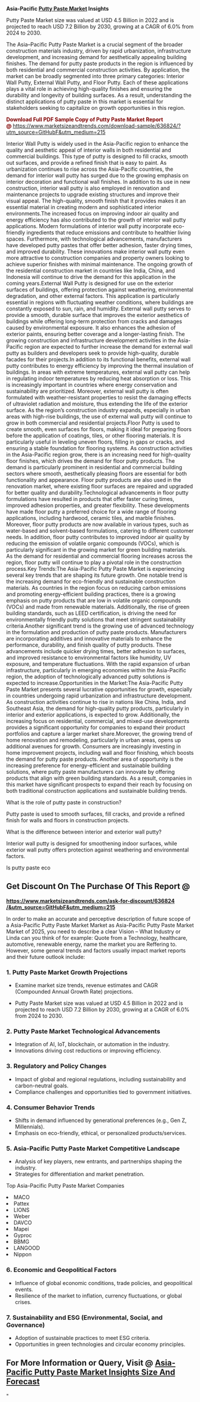 <p><strong>Asia-Pacific&nbsp;<a href=""https://www.marketsizeandtrends.com/download-sample/636824/&amp;utm_source=GitHubF&amp;utm_medium=215"">Putty Paste Market</a> Insights</strong></p><p>Putty Paste Market size was valued at USD 4.5 Billion in 2022 and is projected to reach USD 7.2 Billion by 2030, growing at a CAGR of 6.0% from 2024 to 2030.</p><p><p>The Asia–Pacific Putty Paste Market is a crucial segment of the broader construction materials industry, driven by rapid urbanization, infrastructure development, and increasing demand for aesthetically appealing building finishes. The demand for putty paste products in the region is influenced by both residential and commercial construction activities. By application, the market can be broadly segmented into three primary categories: Interior Wall Putty, External Wall Putty, and Floor Putty. Each of these applications plays a vital role in achieving high-quality finishes and ensuring the durability and longevity of building surfaces. As a result, understanding the distinct applications of putty paste in this market is essential for stakeholders seeking to capitalize on growth opportunities in this region. <p><strong><span style="color: #800000;">Download Full PDF Sample Copy of Putty Paste Market Report @</span>&nbsp;</strong><a href="https://www.marketsizeandtrends.com/download-sample/636824/?utm_source=GitHubF&amp;utm_medium=215" target="_blank">https://www.marketsizeandtrends.com/download-sample/636824/?utm_source=GitHubF&amp;utm_medium=215</a></p>Interior Wall Putty is widely used in the Asia-Pacific region to enhance the quality and aesthetic appeal of interior walls in both residential and commercial buildings. This type of putty is designed to fill cracks, smooth out surfaces, and provide a refined finish that is easy to paint. As urbanization continues to rise across the Asia-Pacific countries, the demand for interior wall putty has surged due to the growing emphasis on interior decoration and functional wall finishes. In addition to its use in new construction, interior wall putty is also employed in renovation and maintenance projects to upgrade existing structures and improve their visual appeal. The high-quality, smooth finish that it provides makes it an essential material in creating modern and sophisticated interior environments.The increased focus on improving indoor air quality and energy efficiency has also contributed to the growth of interior wall putty applications. Modern formulations of interior wall putty incorporate eco-friendly ingredients that reduce emissions and contribute to healthier living spaces. Furthermore, with technological advancements, manufacturers have developed putty pastes that offer better adhesion, faster drying times, and improved durability. These innovations make interior wall putty even more attractive to construction companies and property owners looking to achieve superior finishes with minimal maintenance. The ongoing growth of the residential construction market in countries like India, China, and Indonesia will continue to drive the demand for this application in the coming years.External Wall Putty is designed for use on the exterior surfaces of buildings, offering protection against weathering, environmental degradation, and other external factors. This application is particularly essential in regions with fluctuating weather conditions, where buildings are constantly exposed to sun, rain, and humidity. External wall putty serves to provide a smooth, durable surface that improves the exterior aesthetics of buildings while offering long-term protection from cracks and damages caused by environmental exposure. It also enhances the adhesion of exterior paints, ensuring better coverage and a longer-lasting finish. The growing construction and infrastructure development activities in the Asia-Pacific region are expected to further increase the demand for external wall putty as builders and developers seek to provide high-quality, durable facades for their projects.In addition to its functional benefits, external wall putty contributes to energy efficiency by improving the thermal insulation of buildings. In areas with extreme temperatures, external wall putty can help in regulating indoor temperatures by reducing heat absorption or loss. This is increasingly important in countries where energy conservation and sustainability are prioritized. Moreover, external wall putty is often formulated with weather-resistant properties to resist the damaging effects of ultraviolet radiation and moisture, thus extending the life of the exterior surface. As the region’s construction industry expands, especially in urban areas with high-rise buildings, the use of external wall putty will continue to grow in both commercial and residential projects.Floor Putty is used to create smooth, even surfaces for floors, making it ideal for preparing floors before the application of coatings, tiles, or other flooring materials. It is particularly useful in leveling uneven floors, filling in gaps or cracks, and ensuring a stable foundation for flooring systems. As construction activities in the Asia-Pacific region grow, there is an increasing need for high-quality floor finishes, which drives the demand for floor putty products. The demand is particularly prominent in residential and commercial building sectors where smooth, aesthetically pleasing floors are essential for both functionality and appearance. Floor putty products are also used in the renovation market, where existing floor surfaces are repaired and upgraded for better quality and durability.Technological advancements in floor putty formulations have resulted in products that offer faster curing times, improved adhesion properties, and greater flexibility. These developments have made floor putty a preferred choice for a wide range of flooring applications, including hardwood, ceramic tiles, and marble finishes. Moreover, floor putty products are now available in various types, such as water-based and solvent-based formulations, catering to different customer needs. In addition, floor putty contributes to improved indoor air quality by reducing the emission of volatile organic compounds (VOCs), which is particularly significant in the growing market for green building materials. As the demand for residential and commercial flooring increases across the region, floor putty will continue to play a pivotal role in the construction process.Key Trends:The Asia-Pacific Putty Paste Market is experiencing several key trends that are shaping its future growth. One notable trend is the increasing demand for eco-friendly and sustainable construction materials. As countries in the region focus on reducing carbon emissions and promoting energy-efficient building practices, there is a growing emphasis on putty products that are low in volatile organic compounds (VOCs) and made from renewable materials. Additionally, the rise of green building standards, such as LEED certification, is driving the need for environmentally friendly putty solutions that meet stringent sustainability criteria.Another significant trend is the growing use of advanced technology in the formulation and production of putty paste products. Manufacturers are incorporating additives and innovative materials to enhance the performance, durability, and finish quality of putty products. These advancements include quicker drying times, better adhesion to surfaces, and improved resistance to environmental factors like humidity, UV exposure, and temperature fluctuations. With the rapid expansion of urban infrastructure, particularly in emerging economies within the Asia-Pacific region, the adoption of technologically advanced putty solutions is expected to increase.Opportunities in the Market:The Asia-Pacific Putty Paste Market presents several lucrative opportunities for growth, especially in countries undergoing rapid urbanization and infrastructure development. As construction activities continue to rise in nations like China, India, and Southeast Asia, the demand for high-quality putty products, particularly in interior and exterior applications, is expected to grow. Additionally, the increasing focus on residential, commercial, and mixed-use developments provides a significant opportunity for companies to expand their product portfolios and capture a larger market share.Moreover, the growing trend of home renovation and remodeling, particularly in urban areas, opens up additional avenues for growth. Consumers are increasingly investing in home improvement projects, including wall and floor finishing, which boosts the demand for putty paste products. Another area of opportunity is the increasing preference for energy-efficient and sustainable building solutions, where putty paste manufacturers can innovate by offering products that align with green building standards. As a result, companies in this market have significant prospects to expand their reach by focusing on both traditional construction applications and sustainable building trends.<p>What is the role of putty paste in construction?</p><p>Putty paste is used to smooth surfaces, fill cracks, and provide a refined finish for walls and floors in construction projects.</p><p>What is the difference between interior and exterior wall putty?</p><p>Interior wall putty is designed for smoothening indoor surfaces, while exterior wall putty offers protection against weathering and environmental factors.</p><p>Is putty paste eco</p><h2><strong>Get Discount On The Purchase Of This Report @&nbsp;</strong></h2><p><strong><a href=""https://www.marketsizeandtrends.com/ask-for-discount/636824/&amp;utm_source=GitHubF&amp;utm_medium=215"" target=""_blank"">https://www.marketsizeandtrends.com/ask-for-discount/636824<br />/&amp;utm_source=GitHubF&amp;utm_medium=215</a></strong></p><p>In order to make an accurate and perceptive description of future scope of a Asia-Pacific&nbsp;Putty Paste Market Market as Asia-Pacific&nbsp;Putty Paste Market Market of 2025, you need to describe a clear Vision &ndash; What Industry or Linda can you think of for example: Quote from a Technology, healthcare, automotive, renewable energy, name the market you are Reffering to. However, some general trends and factors usually impact market reports and their future outlook include:</p><h3>1.&nbsp;<strong>Putty Paste Market Growth Projections</strong></h3><ul><li>Examine market size trends, revenue estimates and CAGR (Compounded Annual Growth Rate) projections.</li><li><p>Putty Paste Market size was valued at USD 4.5 Billion in 2022 and is projected to reach USD 7.2 Billion by 2030, growing at a CAGR of 6.0% from 2024 to 2030.</p></li></ul><h3>2.&nbsp;<strong>Putty Paste Market Technological Advancements</strong></h3><ul><li>Integration of AI, IoT, blockchain, or automation in the industry.</li><li>Innovations driving cost reductions or improving efficiency.</li></ul><h3>3.&nbsp;<strong>Regulatory and Policy Changes</strong></h3><ul><li>Impact of global and regional regulations, including sustainability and carbon-neutral goals.</li><li>Compliance challenges and opportunities tied to government initiatives.</li></ul><h3>4.&nbsp;<strong>Consumer Behavior Trends</strong></h3><ul><li>Shifts in demand influenced by generational preferences (e.g., Gen Z, Millennials).</li><li>Emphasis on eco-friendly, ethical, or personalized products/services.</li></ul><h3>5.&nbsp;<strong>Asia-Pacific Putty Paste Market Competitive Landscape</strong></h3><ul><li>Analysis of key players, new entrants, and partnerships shaping the industry.</li><li>Strategies for differentiation and market penetration.</li></ul><p data-pm-slice=""1 1 []"">Top Asia-Pacific Putty Paste Market Companies</p><div data-test-id=""""><p><li>MACO</li><li> Pattex</li><li> LIONS</li><li> Weber</li><li> DAVCO</li><li> Mapei</li><li> Gyproc</li><li> BBMG</li><li> LANGOOD</li><li> Nippon</li></p></div><h3>6.&nbsp;<strong>Economic and Geopolitical Factors</strong></h3><ul><li>Influence of global economic conditions, trade policies, and geopolitical events.</li><li>Resilience of the market to inflation, currency fluctuations, or global crises.</li></ul><h3>7.&nbsp;<strong>Sustainability and ESG (Environmental, Social, and Governance)</strong></h3><ul><li>Adoption of sustainable practices to meet ESG criteria.</li><li>Opportunities in green technologies and circular economy principles.</li></ul><h2><strong>For More Information or Query, Visit @&nbsp;</strong><a href=""https://www.verifiedmarketreports.com/product/putty-paste-market/"" target=""_blank"">Asia-Pacific Putty Paste Market Insights Size And Forecast</a></h2>"
